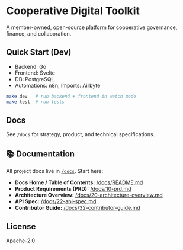 
# Cooperative Digital Toolkit

A member-owned, open-source platform for cooperative governance, finance, and collaboration.

## Quick Start (Dev)
- Backend: Go
- Frontend: Svelte
- DB: PostgreSQL
- Automations: n8n; Imports: Airbyte

```bash
make dev   # run backend + frontend in watch mode
make test  # run tests
```

## Docs
See `/docs` for strategy, product, and technical specifications.

## 📚 Documentation

All project docs live in [`/docs`](./docs). Start here:

- **Docs Home / Table of Contents:** [/docs/README.md](./docs/README.md)
- **Product Requirements (PRD):** [/docs/10-prd.md](./docs/10-prd.md)
- **Architecture Overview:** [/docs/20-architecture-overview.md](./docs/20-architecture-overview.md)
- **API Spec:** [/docs/22-api-spec.md](./docs/22-api-spec.md)
- **Contributor Guide:** [/docs/32-contributor-guide.md](./docs/32-contributor-guide.md)

## License
Apache-2.0
